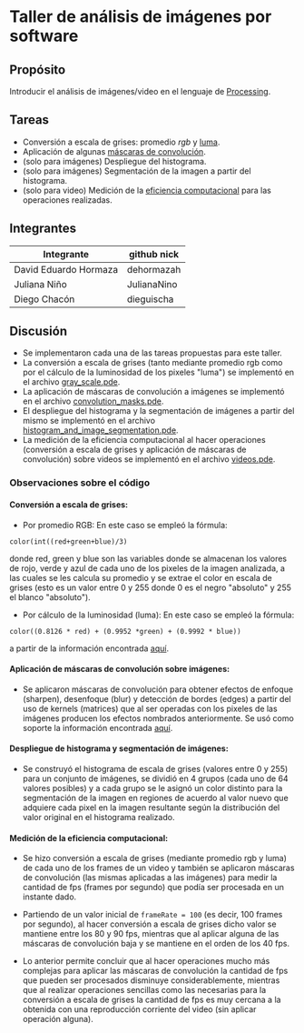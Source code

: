 # Taller de análisis de imágenes por software

## Propósito

Introducir el análisis de imágenes/video en el lenguaje de [Processing](https://processing.org/).

## Tareas

* Conversión a escala de grises: promedio _rgb_ y [luma](https://en.wikipedia.org/wiki/HSL_and_HSV#Disadvantages).
* Aplicación de algunas [máscaras de convolución](https://en.wikipedia.org/wiki/Kernel_(image_processing)).
* (solo para imágenes) Despliegue del histograma.
* (solo para imágenes) Segmentación de la imagen a partir del histograma.
* (solo para video) Medición de la [eficiencia computacional](https://processing.org/reference/frameRate.html) para las operaciones realizadas.

## Integrantes

| Integrante                      | github nick |
|---------------------------------|-------------|
| David Eduardo Hormaza           |dehormazah   |
| Juliana Niño                    |JulianaNino  |
| Diego Chacón                    |dieguischa   |

## Discusión

* Se implementaron cada una de las tareas propuestas para este taller. 
* La conversión a escala de grises (tanto mediante promedio rgb como por el cálculo de la luminosidad de los pixeles "luma") se implementó en el archivo [gray_scale.pde](https://github.com/dehormazah/VisualComputing2019-2/blob/master/Taller%201/gray_scale/gray_scale.pde).
* La aplicación de máscaras de convolución a imágenes se implementó en el archivo [convolution_masks.pde](https://github.com/dehormazah/VisualComputing2019-2/blob/master/Taller%201/convolution_masks/convolution_masks.pde).
* El despliegue del histograma y la segmentación de imágenes a partir del mismo se implementó en el archivo [histogram_and_image_segmentation.pde](https://github.com/dehormazah/VisualComputing2019-2/blob/master/Taller%201/histogram_and_image_segmentation/histogram_and_image_segmentation.pde).
* La medición de la eficiencia computacional al hacer operaciones (conversión a escala de grises y aplicación de máscaras de convolución) sobre videos se implementó en el archivo [videos.pde](https://github.com/dehormazah/VisualComputing2019-2/blob/master/Taller%201/videos/videos.pde).

### Observaciones sobre el código

#### Conversión a escala de grises:
- Por promedio RGB: En este caso se empleó la fórmula: 

```
color(int((red+green+blue)/3)
```
donde red, green y blue son las variables donde se almacenan los valores de rojo, verde y azul de cada uno de los pixeles de la imagen analizada, a las cuales se les calcula su promedio y se extrae el color en escala de grises (esto es un valor entre 0 y 255 donde 0 es el negro "absoluto" y 255 el blanco "absoluto"). 

- Por cálculo de la luminosidad (luma): En este caso se empleó la fórmula:
``` 
color((0.8126 * red) + (0.9952 *green) + (0.9992 * blue))
```
a partir de la información encontrada [aquí](https://en.wikipedia.org/wiki/Luma_(video)).

#### Aplicación de máscaras de convolución sobre imágenes:
- Se aplicaron máscaras de convolución para obtener efectos de enfoque (sharpen), desenfoque (blur) y detección de bordes (edges) a partir del uso de kernels (matrices) que al ser operadas con los pixeles de las imágenes producen los efectos nombrados anteriormente. Se usó como soporte la información encontrada [aquí](https://en.wikipedia.org/wiki/Kernel_(image_processing)).

#### Despliegue de histograma y segmentación de imágenes:
- Se construyó el histograma de escala de grises (valores entre 0 y 255) para un conjunto de imágenes, se dividió en 4 grupos (cada uno de 64 valores posibles) y a cada grupo se le asignó un color distinto para la segmentación de la imagen en regiones de acuerdo al valor nuevo que adquiere cada pixel en la imagen resultante según la distribución del valor original en el histograma realizado.

#### Medición de la eficiencia computacional:
- Se hizo conversión a escala de grises (mediante promedio rgb y luma) de cada uno de los frames de un video y también se aplicaron máscaras de convolución (las mismas aplicadas a las imágenes) para medir la cantidad de fps (frames por segundo) que podía ser procesada en un instante dado.

- Partiendo de un valor inicial de ```frameRate = 100``` (es decir, 100 frames por segundo), al hacer conversión a escala de grises dicho valor se mantiene entre los 80 y 90 fps, mientras que al aplicar alguna de las máscaras de convolución baja y se mantiene en el orden de los 40 fps.

- Lo anterior permite concluir que al hacer operaciones mucho más complejas para aplicar las máscaras de convolución la cantidad de fps que pueden ser procesados disminuye considerablemente, mientras que al realizar operaciones sencillas como las necesarias para la conversión a escala de grises la cantidad de fps es muy cercana a la obtenida con una reproducción corriente del video (sin aplicar operación alguna).

